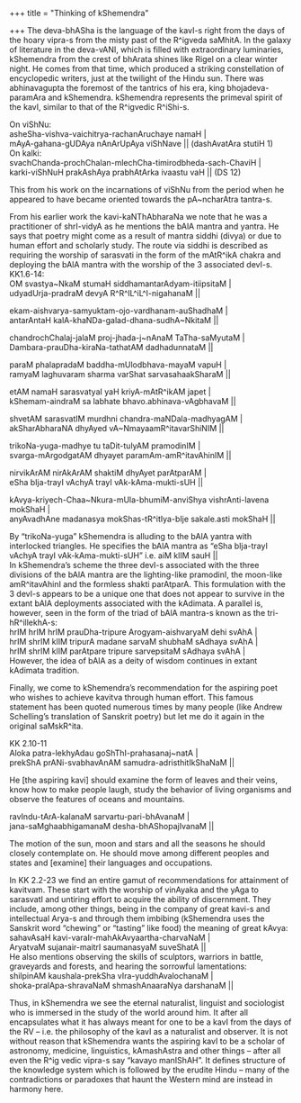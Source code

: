 +++
title = "Thinking of kShemendra"

+++
The deva-bhASha is the language of the kavI-s right from the days of the
hoary vipra-s from the misty past of the R^igveda saMhitA. In the galaxy
of literature in the deva-vANI, which is filled with extraordinary
luminaries, kShemendra from the crest of bhArata shines like Rigel on a
clear winter night. He comes from that time, which produced a striking
constellation of encyclopedic writers, just at the twilight of the Hindu
sun. There was abhinavagupta the foremost of the tantrics of his era,
king bhojadeva-paramAra and kShemendra. kShemendra represents the
primeval spirit of the kavI, similar to that of the R^igvedic R^iShi-s.

On viShNu:  
asheSha-vishva-vaichitrya-rachanAruchaye namaH |  
mAyA-gahana-gUDAya nAnArUpAya viShNave || (dashAvatAra stutiH 1)  
On kalki:  
svachChanda-prochChalan-mlechCha-timirodbheda-sach-ChaviH |  
karki-viShNuH prakAshAya prabhAtArka ivaastu vaH || (DS 12)

This from his work on the incarnations of viShNu from the period when he
appeared to have became oriented towards the pA\~ncharAtra tantra-s.

From his earlier work the kavi-kaNThAbharaNa we note that he was a
practitioner of shrI-vidyA as he mentions the bAlA mantra and yantra. He
says that poetry might come as a result of mantra siddhi (divya) or due
to human effort and scholarly study. The route via siddhi is described
as requiring the worship of sarasvati in the form of the mAtR^ikA chakra
and deploying the bAlA mantra with the worship of the 3 associated
devI-s.  
KK1.6-14:  
OM svastya\~NkaM stumaH siddhamantarAdyam-itiipsitaM |  
udyadUrja-pradraM devyA R^R^IL^iL^I-nigahanaM ||

ekam-aishvarya-samyuktam-ojo-vardhanam-auShadhaM |  
antarAntaH kalA-khaNDa-galad-dhana-sudhA\~NkitaM ||

chandrochChalaj-jalaM proj-jhada-j\~nAnaM TaTha-saMyutaM |  
Dambara-prauDha-kiraNa-tathatAM dadhadunnataM ||

paraM phalapradaM baddha-mUlodbhava-mayaM vapuH |  
ramyaM laghuvaram sharma varShat sarvasahaakSharaM ||

etAM namaH sarasvatyaI yaH kriyA-mAtR^ikAM japet |  
kShemam-aindraM sa labhate bhavo.abhinava-vAgbhavaM ||

shvetAM sarasvatIM murdhni chandra-maNDala-madhyagAM |  
akSharAbharaNA dhyAyed vA\~NmayaamR^itavarShiNIM ||

trikoNa-yuga-madhye tu taDit-tulyAM pramodinIM |  
svarga-mArgodgatAM dhyayet paramAm-amR^itavAhinIM ||

nirvikArAM nirAkArAM shaktiM dhyAyet parAtparAM |  
eSha bIja-trayI vAchyA trayI vAk-kAma-mukti-sUH ||

kAvya-kriyech-Chaa\~Nkura-mUla-bhumiM-anviShya vishrAnti-lavena mokShaH
|  
anyAvadhAne madanasya mokShas-tR^itIya-bIje sakale.asti mokShaH ||

By “trikoNa-yuga” kShemendra is alluding to the bAlA yantra with
interlocked triangles. He specifies the bAlA mantra as “eSha bIja-trayI
vAchyA trayI vAk-kAma-mukti-sUH” i.e. aiM klIM sauH ||  
In kShemendra’s scheme the three devI-s associated with the three
divisions of the bAlA mantra are the lighting-like pramodinI, the
moon-like amR^itavAhinI and the formless shakti parAtparA. This
formulation with the 3 devI-s appears to be a unique one that does not
appear to survive in the extant bAlA deployments associated with the
kAdimata. A parallel is, however, seen in the form of the triad of bAlA
mantra-s known as the tri-hR^illekhA-s:  
hrIM hrIM hrIM prauDha-tripure Arogyam-aishvaryaM dehi svAhA |  
hrIM shrIM klIM tripurA madane sarvaM shubhaM sAdhaya svAhA |  
hrIM shrIM klIM parAtpare tripure sarvepsitaM sAdhaya svAhA |  
However, the idea of bAlA as a deity of wisdom continues in extant
kAdimata tradition.

Finally, we come to kShemendra’s recommendation for the aspiring poet
who wishes to achieve kavitva through human effort. This famous
statement has been quoted numerous times by many people (like Andrew
Schelling’s translation of Sanskrit poetry) but let me do it again in
the original saMskR^ita.

KK 2.10-11  
Aloka patra-lekhyAdau goShThI-prahasanaj\~natA |  
prekShA prANi-svabhavAnAM samudra-adristhitIkShaNaM ||

He \[the aspiring kavi\] should examine the form of leaves and their
veins, know how to make people laugh, study the behavior of living
organisms and observe the features of oceans and mountains.

ravIndu-tArA-kalanaM sarvartu-pari-bhAvanaM |  
jana-saMghaabhigamanaM desha-bhAShopajIvanaM ||

The motion of the sun, moon and stars and all the seasons he should
closely contemplate on. He should move among different peoples and
states and \[examine\] their languages and occupations.

In KK 2.2-23 we find an entire gamut of recommendations for attainment
of kavitvam. These start with the worship of vinAyaka and the yAga to
sarasvatI and untiring effort to acquire the ability of discernment.
They include, among other things, being in the company of great kavi-s
and intellectual Arya-s and through them imbibing (kShemendra uses the
Sanskrit word “chewing” or “tasting” like food) the meaning of great
kAvya:  
sahavAsaH kavi-varaIr-mahAkAvyaartha-charvaNaM |  
AryatvaM sujanair-maitrI saumanasyaM suveShatA ||  
He also mentions observing the skills of sculptors, warriors in battle,
graveyards and forests, and hearing the sorrowful lamentations:  
shilpinAM kaushala-prekSha vIra-yuddhAvalochanaM |  
shoka-pralApa-shravaNaM shmashAnaaraNya darshanaM ||

Thus, in kShemendra we see the eternal naturalist, linguist and
sociologist who is immersed in the study of the world around him. It
after all encapsulates what it has always meant for one to be a kavI
from the days of the RV – i.e. the philosophy of the kavI as a
naturalist and observer. It is not without reason that kShemendra wants
the aspiring kavI to be a scholar of astronomy, medicine, linguistics,
kAmashAstra and other things – after all even the R^ig vedic vipra-s say
“kavayo manIShAH”. It defines structure of the knowledge system which is
followed by the erudite Hindu – many of the contradictions or paradoxes
that haunt the Western mind are instead in harmony here.

